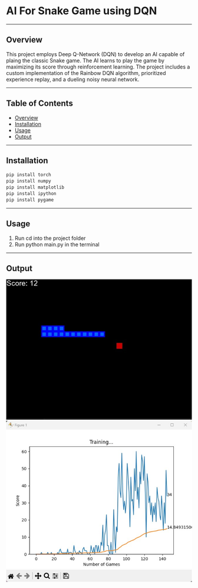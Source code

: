 # AI For Snake Game using DQN

---

## Overview

This project employs Deep Q-Network (DQN) to develop an AI capable of plaing the classic Snake game. The AI learns to play the game by maximizing its score through reinforcement learning. The project includes a custom implementation of the Rainbow DQN algorithm, prioritized experience replay, and a dueling noisy neural network.

---

## Table of Contents

- [Overview](#overview)
- [Installation](#installation)
- [Usage](#usage)
- [Output](#output)

---

## Installation

```bash
pip install torch
pip install numpy
pip install matplotlib
pip install ipython
pip install pygame

```

---

## Usage

1. Run cd into the project folder
2. Run python main.py in the terminal

---

## Output

![Game Image](img/game_image.jpg)
![Output Graph](img/output_graph.jpg)
